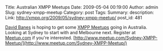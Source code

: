 Title: Australian XMPP Meetups
Date: 2009-05-04 00:19:00
Author: admin
Slug: sydney-xmpp-meetup
Category: post
Tags: 
Summary: description:
Link: http://xmpp.org/2009/05/sydney-xmpp-meetup/
post_id: 481


[David Banes](http://www.linkedin.com/in/dbanes) is hoping to get some [XMPP Meetups](http://www.meetup.com/Sydney-XMPP-Meetup/) going in Australia. Looking at Sydney to start with and Melbourne next. Register at [Meetup.com](http://www.meetup.com/Sydney-XMPP-Meetup/) if you're interested. [http://www.meetup.com/Sydney-XMPP-Meetup/](http://www.meetup.com/Sydney-XMPP-Meetup/)
